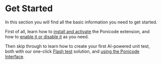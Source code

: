 # Get Started 

In this section you will find all the basic information you need to get started.

First of all, learn how to [install and activate](ut_extension/get_started/installation.md) the Ponicode extension, and how to [enable it or disable it](ut_extension/get_started/startStopPonicode.md) as you need.

Then skip through to learn how to create your first AI-powered unit test, both with our one-click [Flash test](../flash_test/README.md) solution, and [using the Ponicode Interface](../gui_test/firstUtGUI.md).
